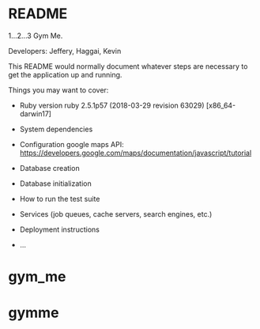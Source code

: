 # README
1...2...3 Gym Me.

Developers: Jeffery, Haggai, Kevin

This README would normally document whatever steps are necessary to get the
application up and running.

Things you may want to cover:

* Ruby version
    ruby 2.5.1p57 (2018-03-29 revision 63029) [x86_64-darwin17]
* System dependencies

* Configuration
google maps API: https://developers.google.com/maps/documentation/javascript/tutorial

* Database creation

* Database initialization

* How to run the test suite

* Services (job queues, cache servers, search engines, etc.)

* Deployment instructions

* ...
# gym_me
# gymme
